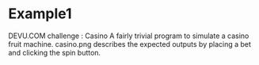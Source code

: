# Example1
DEVU.COM challenge : Casino
A fairly trivial program to simulate a casino fruit machine. casino.png describes the expected outputs by placing a bet and clicking the spin button.
